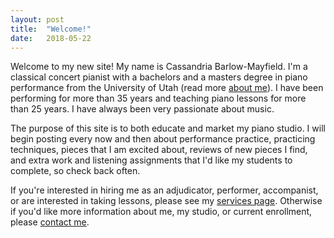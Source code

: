 ```yaml
---
layout: post
title:  "Welcome!"
date:   2018-05-22
---
```


<p class="intro"><span class="dropcap">W</span>elcome to my new site! My name is Cassandria Barlow-Mayfield.  I'm a classical concert pianist with a bachelors and a masters degree in piano performance from the University of Utah (read more <a href="https://pianobycassie.com/about/">about me</a>).  I have been performing for more than 35 years and teaching piano lessons for more than 25 years. I have always been very passionate about music.</p>

The purpose of this site is to both educate and market my piano studio. I will begin posting every now and then about performance practice, practicing techniques, pieces that I am excited about, reviews of new pieces I find, and extra work and listening assignments that I'd like my students to complete, so check back often.

If you're interested in hiring me as an adjudicator, performer, accompanist, or are interested in taking lessons, please see my <a href="https://pianobycassie.com/services/">services page</a>.  Otherwise if you'd like more information about me, my studio, or current enrollment, please <a href="https://pianobycassie.com/contact/">contact me</a>.
